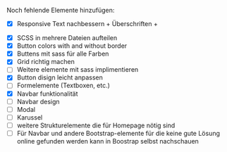 Noch fehlende Elemente hinzufügen:
- [x] Responsive Text nachbessern + Überschriften + <p>
- [x] SCSS in mehrere Dateien aufteilen
- [x] Button colors with and without border
- [x] Buttens mit sass für alle Farben
- [x] Grid richtig machen
- [ ] Weitere elemente mit sass implimentieren
- [x] Button disign leicht anpassen
- [ ] Formelemente (Textboxen, etc.)
- [x] Navbar funktionalität
- [ ] Navbar design
- [ ] Modal
- [ ] Karussel
- [ ] weitere Strukturelemente die für Homepage nötig sind
- [ ] Für Navbar und andere Bootstrap-elemente für die keine gute Lösung online gefunden werden kann in Boostrap selbst nachschauen